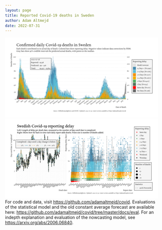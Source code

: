 ```yaml
---
layout: page
title: Reported Covid-19 deaths in Sweden
author: Adam Altmejd
date: 2022-07-31
---
```


![Graph of Swedish Covid-19 deaths with reporting delay.](deaths_lag_sweden_2022-07-31.png "Swedish Covid-19 deaths.")
![Graph of Swedish Covid-19 reporting delay in daily deaths.](lag_trend_sweden_2022-07-31.png "Trend in Swedish Covid-19 mortality reporting delay.")
For code and data, visit <https://github.com/adamaltmejd/covid>.
Evaluations of the statistical model and the old constant average forecast are available here: <https://github.com/adamaltmejd/covid/tree/master/docs/eval>.
For an indepth explanation and evaluation of the nowcasting model, see <https://arxiv.org/abs/2006.06840>.
